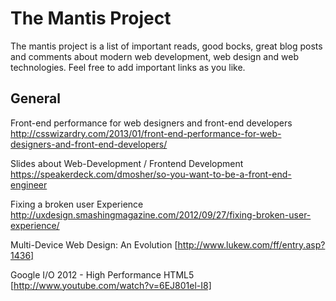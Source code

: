 # The Mantis Project

The mantis project is a list of important reads, good bocks, great blog posts and comments about modern web development, web design and web technologies. Feel free to add important links as you like.


## General

Front-end performance for web designers and front-end developers
http://csswizardry.com/2013/01/front-end-performance-for-web-designers-and-front-end-developers/


Slides about Web-Development / Frontend Development
https://speakerdeck.com/dmosher/so-you-want-to-be-a-front-end-engineer


Fixing a broken user Experience
http://uxdesign.smashingmagazine.com/2012/09/27/fixing-broken-user-experience/


Multi-Device Web Design: An Evolution
[http://www.lukew.com/ff/entry.asp?1436]


Google I/O 2012 - High Performance HTML5
[http://www.youtube.com/watch?v=6EJ801el-I8]